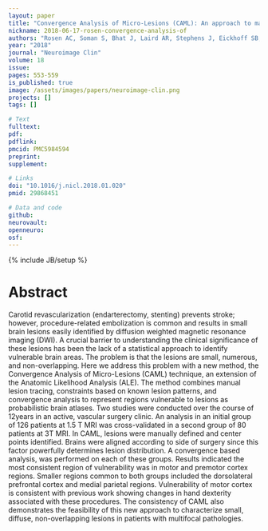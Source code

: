 ```yaml
---
layout: paper
title: "Convergence Analysis of Micro-Lesions (CAML): An approach to mapping of diffuse lesions from carotid revascularization"
nickname: 2018-06-17-rosen-convergence-analysis-of
authors: "Rosen AC, Soman S, Bhat J, Laird AR, Stephens J, Eickhoff SB, Fox PM, Long B, Dinishak D, Ortega M, Lane B, Wintermark M, Hitchner E, Zhou W"
year: "2018"
journal: "Neuroimage Clin"
volume: 18
issue:
pages: 553-559
is_published: true
image: /assets/images/papers/neuroimage-clin.png
projects: []
tags: []

# Text
fulltext:
pdf:
pdflink:
pmcid: PMC5984594
preprint:
supplement:

# Links
doi: "10.1016/j.nicl.2018.01.020"
pmid: 29868451

# Data and code
github:
neurovault:
openneuro:
osf:
---
```

{% include JB/setup %}

# Abstract

Carotid revascularization (endarterectomy, stenting) prevents stroke; however, procedure-related embolization is common and results in small brain lesions easily identified by diffusion weighted magnetic resonance imaging (DWI). A crucial barrier to understanding the clinical significance of these lesions has been the lack of a statistical approach to identify vulnerable brain areas. The problem is that the lesions are small, numerous, and non-overlapping. Here we address this problem with a new method, the Convergence Analysis of Micro-Lesions (CAML) technique, an extension of the Anatomic Likelihood Analysis (ALE). The method combines manual lesion tracing, constraints based on known lesion patterns, and convergence analysis to represent regions vulnerable to lesions as probabilistic brain atlases. Two studies were conducted over the course of 12years in an active, vascular surgery clinic. An analysis in an initial group of 126 patients at 1.5 T MRI was cross-validated in a second group of 80 patients at 3T MRI. In CAML, lesions were manually defined and center points identified. Brains were aligned according to side of surgery since this factor powerfully determines lesion distribution. A convergence based analysis, was performed on each of these groups. Results indicated the most consistent region of vulnerability was in motor and premotor cortex regions. Smaller regions common to both groups included the dorsolateral prefrontal cortex and medial parietal regions. Vulnerability of motor cortex is consistent with previous work showing changes in hand dexterity associated with these procedures. The consistency of CAML also demonstrates the feasibility of this new approach to characterize small, diffuse, non-overlapping lesions in patients with multifocal pathologies.
